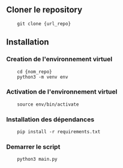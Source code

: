 ## Cloner le repository
```
    git clone {url_repo}
```

## Installation

### Creation de l'environnement virtuel
```
    cd {nom_repo}
    python3 -m venv env
```

### Activation de l'environnement virtuel
```
    source env/bin/activate
```

### Installation des dépendances
```
    pip install -r requirements.txt
```

### Demarrer le script
```
    python3 main.py
```